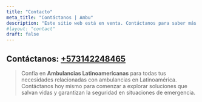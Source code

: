 ```yaml
---
title: "Contacto"
meta_title: "Contáctanos | Ambu"
description: "Este sitio web está en venta. Contáctanos para saber más."
#layout: "contact"
draft: false
---
```


## Contáctanos: [+573142248465](https://api.whatsapp.com/send?phone=573142248465&text=Hola,%20vengo%20de%20tu%20sitio%20web%20AMBULANCIAS.lat%20Me%20interesa:)

> Confía en **Ambulancias Latinoamericanas** para todas tus necesidades relacionadas con ambulancias en Latinoamérica. Contáctanos hoy mismo para comenzar a explorar soluciones que salvan vidas y garantizan la seguridad en situaciones de emergencia. 

